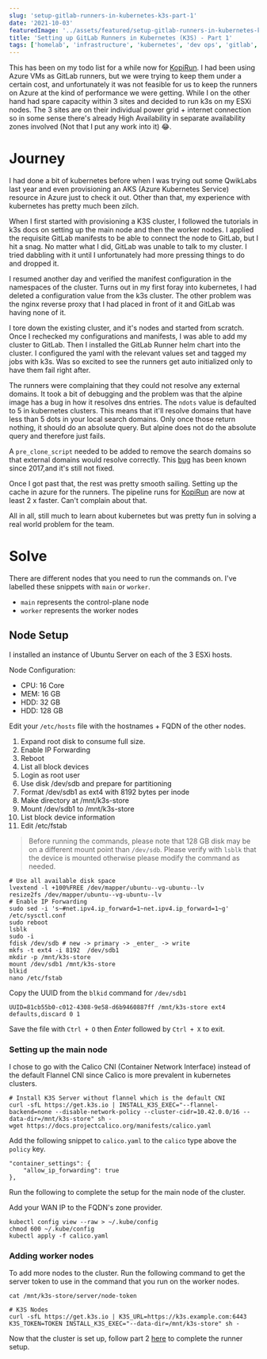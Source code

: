 ```yaml
---
slug: 'setup-gitlab-runners-in-kubernetes-k3s-part-1'
date: '2021-10-03'
featuredImage: '../assets/featured/setup-gitlab-runners-in-kubernetes-k3s.png'
title: 'Setting up GitLab Runners in Kubernetes (K3S) - Part 1'
tags: ['homelab', 'infrastructure', 'kubernetes', 'dev ops', 'gitlab', 'ci cd', 'esxi']
---
```


This has been on my todo list for a while now for [KopiRun](https://kopirun.com). I had been using Azure VMs as GitLab runners, but we were trying to keep them under a certain cost, and unfortunately it was not feasible for us to keep the runners on Azure at the kind of performance we were getting. While I on the other hand had spare capacity within 3 sites and decided to run k3s on my ESXi nodes. The 3 sites are on their individual power grid + internet connection so in some sense there's already High Availability in separate availability zones involved (Not that I put any work into it) 😂.

# Journey

I had done a bit of kubernetes before when I was trying out some QwikLabs last year and even provisioning an AKS (Azure Kubernetes Service) resource in Azure just to check it out. Other than that, my experience with kubernetes has pretty much been zilch.

When I first started with provisioning a K3S cluster, I followed the tutorials in k3s docs on setting up the main node and then the worker nodes. I applied the requisite GitLab manifests to be able to connect the node to GitLab, but I hit a snag. No matter what I did, GitLab was unable to talk to my cluster. I tried dabbling with it until I unfortunately had more pressing things to do and dropped it.

I resumed another day and verified the manifest configuration in the namespaces of the cluster. Turns out in my first foray into kubernetes, I had deleted a configuration value from the k3s cluster. The other problem was the nginx reverse proxy that I had placed in front of it and GitLab was having none of it.

I tore down the existing cluster, and it's nodes and started from scratch. Once I rechecked my configurations and manifests, I was able to add my cluster to GitLab. Then I installed the GitLab Runner helm chart into the cluster. I configured the yaml with the relevant values set and tagged my jobs with k3s. Was so excited to see the runners get auto initialized only to have them fail right after.

The runners were complaining that they could not resolve any external domains. It took a bit of debugging and the problem was that the alpine image has a bug in how it resolves dns entries. The `ndots` value is defaulted to 5 in kubernetes clusters. This means that it'll resolve domains that have less than 5 dots in your local search domains. Only once those return nothing, it should do an absolute query. But alpine does not do the absolute query and therefore just fails.

A `pre_clone_script` needed to be added to remove the search domains so that external domains would resolve correctly. This [bug](https://github.com/gliderlabs/docker-alpine/issues/255) has been known since 2017,and it's still not fixed.

Once I got past that, the rest was pretty smooth sailing. Setting up the cache in azure for the runners. The pipeline runs for [KopiRun](https://kopirun.com) are now at least 2 x faster. Can't complain about that.

All in all, still much to learn about kubernetes but was pretty fun in solving a real world problem for the team.

# Solve

There are different nodes that you need to run the commands on. I've labelled these snippets with `main` or `worker`.

- `main` represents the control-plane node
- `worker` represents the worker nodes

## Node Setup

I installed an instance of Ubuntu Server on each of the 3 ESXi hosts.

Node Configuration:

- CPU: 16 Core
- MEM: 16 GB
- HDD: 32 GB
- HDD: 128 GB

Edit your `/etc/hosts` file with the hostnames + FQDN of the other nodes.

1. Expand root disk to consume full size.
2. Enable IP Forwarding
3. Reboot
4. List all block devices
5. Login as root user
6. Use disk /dev/sdb and prepare for partitioning
7. Format /dev/sdb1 as ext4 with 8192 bytes per inode
8. Make directory at /mnt/k3s-store
9. Mount /dev/sdb1 to /mnt/k3s-store
10. List block device information
11. Edit /etc/fstab

> Before running the commands, please note that 128 GB disk may be on a different mount point than `/dev/sdb`. Please verify with `lsblk` that the device is mounted otherwise please modify the command as needed.

```bash:title=main/worker
# Use all available disk space
lvextend -l +100%FREE /dev/mapper/ubuntu--vg-ubuntu--lv
resize2fs /dev/mapper/ubuntu--vg-ubuntu--lv
# Enable IP Forwarding
sudo sed -i 's~#net.ipv4.ip_forward=1~net.ipv4.ip_forward=1~g' /etc/sysctl.conf
sudo reboot
lsblk
sudo -i
fdisk /dev/sdb # new -> primary -> _enter_ -> write
mkfs -t ext4 -i 8192  /dev/sdb1
mkdir -p /mnt/k3s-store
mount /dev/sdb1 /mnt/k3s-store
blkid
nano /etc/fstab
```

Copy the UUID from the `blkid` command for `/dev/sdb1`

```text:title=/etc/fstab
UUID=81cb55b0-c012-4308-9e58-d6b9460887ff /mnt/k3s-store ext4 defaults,discard 0 1
```

Save the file with `Ctrl + O` then _Enter_ followed by `Ctrl + X` to exit.

### Setting up the main node

I chose to go with the Calico CNI (Container Network Interface) instead of the default Flannel CNI since Calico is more prevalent in kubernetes clusters.

```bash:title=main
# Install K3S Server without flannel which is the default CNI
curl -sfL https://get.k3s.io | INSTALL_K3S_EXEC="--flannel-backend=none --disable-network-policy --cluster-cidr=10.42.0.0/16 --data-dir=/mnt/k3s-store" sh -
wget https://docs.projectcalico.org/manifests/calico.yaml
```

Add the following snippet to `calico.yaml` to the `calico` type above the `policy` key.

```yaml:title=main
"container_settings": {
    "allow_ip_forwarding": true
},
```

Run the following to complete the setup for the main node of the cluster.

Add your WAN IP to the FQDN's zone provider.

```bash:title=main
kubectl config view --raw > ~/.kube/config
chmod 600 ~/.kube/config
kubectl apply -f calico.yaml
```

### Adding worker nodes

To add more nodes to the cluster. Run the following command to get the server token to use in the command that you run on the worker nodes.

```bash:title=main
cat /mnt/k3s-store/server/node-token
```

```bash:title=worker
# K3S Nodes
curl -sfL https://get.k3s.io | K3S_URL=https://k3s.example.com:6443 K3S_TOKEN=TOKEN INSTALL_K3S_EXEC="--data-dir=/mnt/k3s-store" sh -
```

Now that the cluster is set up, follow part 2 [here](/blog/setup-gitlab-runners-in-kubernetes-k3s-part-2) to complete the runner setup.
